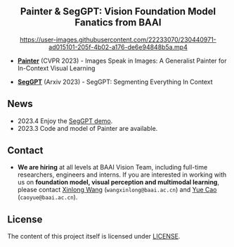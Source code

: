 <div align="center">

<h2>Painter & SegGPT: Vision Foundation Model Fanatics from BAAI</h2>

https://user-images.githubusercontent.com/22233070/230440971-ad015101-205f-4b02-a176-de6e94848b5a.mp4


</div>




- [**Painter**](Painter) (CVPR 2023) - Images Speak in Images: A Generalist Painter for In-Context Visual Learning

- [**SegGPT**](SegGPT) (Arxiv 2023) - SegGPT: Segmenting Everything In Context


## News
- 2023.4 Enjoy the [SegGPT demo](http://dev.ssi.plus:43533/).
- 2023.3 Code and model of Painter are available.

## Contact
- **We are hiring** at all levels at BAAI Vision Team, including full-time researchers, engineers and interns. 
If you are interested in working with us on **foundation model, visual perception and multimodal learning**, please contact [Xinlong Wang](https://www.xloong.wang/) (`wangxinlong@baai.ac.cn`) and [Yue Cao](http://yue-cao.me/) (`caoyue@baai.ac.cn`).



## License

The content of this project itself is licensed under [LICENSE](LICENSE).



